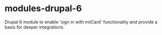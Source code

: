 modules-drupal-6
================

Drupal 6 module to enable 'sign in with miiCard' functionality and provide a basis for deeper integrations.